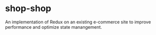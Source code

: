 # shop-shop
An implementation of Redux on an existing e-commerce site to improve performance and optimize state manangement.
